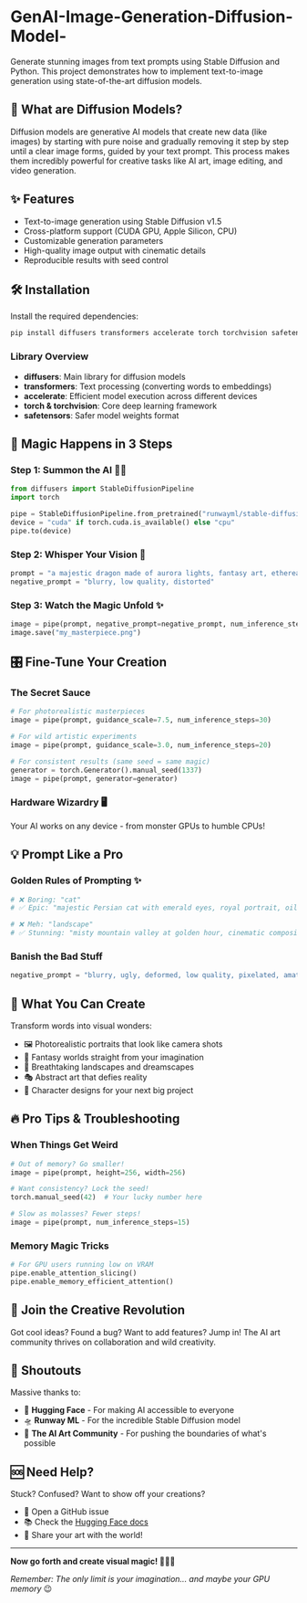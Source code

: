 # GenAI-Image-Generation-Diffusion-Model-

Generate stunning images from text prompts using Stable Diffusion and Python. This project demonstrates how to implement text-to-image generation using state-of-the-art diffusion models.

## 🎨 What are Diffusion Models?

Diffusion models are generative AI models that create new data (like images) by starting with pure noise and gradually removing it step by step until a clear image forms, guided by your text prompt. This process makes them incredibly powerful for creative tasks like AI art, image editing, and video generation.

## ✨ Features

- Text-to-image generation using Stable Diffusion v1.5
- Cross-platform support (CUDA GPU, Apple Silicon, CPU)
- Customizable generation parameters
- High-quality image output with cinematic details
- Reproducible results with seed control

## 🛠️ Installation

Install the required dependencies:

```bash
pip install diffusers transformers accelerate torch torchvision safetensors
```

### Library Overview

- **diffusers**: Main library for diffusion models
- **transformers**: Text processing (converting words to embeddings)
- **accelerate**: Efficient model execution across different devices
- **torch & torchvision**: Core deep learning framework
- **safetensors**: Safer model weights format

## 🚀 Magic Happens in 3 Steps

### Step 1: Summon the AI 🧙‍♂️
```python
from diffusers import StableDiffusionPipeline
import torch

pipe = StableDiffusionPipeline.from_pretrained("runwayml/stable-diffusion-v1-5")
device = "cuda" if torch.cuda.is_available() else "cpu"
pipe.to(device)
```

### Step 2: Whisper Your Vision 💭
```python
prompt = "a majestic dragon made of aurora lights, fantasy art, ethereal glow"
negative_prompt = "blurry, low quality, distorted"
```

### Step 3: Watch the Magic Unfold ✨
```python
image = pipe(prompt, negative_prompt=negative_prompt, num_inference_steps=25).images[0]
image.save("my_masterpiece.png")
```

## 🎛️ Fine-Tune Your Creation

### The Secret Sauce
```python
# For photorealistic masterpieces
image = pipe(prompt, guidance_scale=7.5, num_inference_steps=30)

# For wild artistic experiments  
image = pipe(prompt, guidance_scale=3.0, num_inference_steps=20)

# For consistent results (same seed = same magic)
generator = torch.Generator().manual_seed(1337)
image = pipe(prompt, generator=generator)
```

### Hardware Wizardry 🖥️
Your AI works on any device - from monster GPUs to humble CPUs!

## 💡 Prompt Like a Pro

### Golden Rules of Prompting ✨
```python
# ❌ Boring: "cat"
# ✅ Epic: "majestic Persian cat with emerald eyes, royal portrait, oil painting style"

# ❌ Meh: "landscape" 
# ✅ Stunning: "misty mountain valley at golden hour, cinematic composition, 85mm lens"
```

### Banish the Bad Stuff
```python
negative_prompt = "blurry, ugly, deformed, low quality, pixelated, amateur"
```

## 🎨 What You Can Create

Transform words into visual wonders:
- 🖼️ Photorealistic portraits that look like camera shots
- 🏰 Fantasy worlds straight from your imagination  
- 🌅 Breathtaking landscapes and dreamscapes
- 🎭 Abstract art that defies reality
- 👾 Character designs for your next big project

## 🔥 Pro Tips & Troubleshooting

### When Things Get Weird
```python
# Out of memory? Go smaller!
image = pipe(prompt, height=256, width=256)

# Want consistency? Lock the seed!  
torch.manual_seed(42)  # Your lucky number here

# Slow as molasses? Fewer steps!
image = pipe(prompt, num_inference_steps=15)
```

### Memory Magic Tricks
```python
# For GPU users running low on VRAM
pipe.enable_attention_slicing()
pipe.enable_memory_efficient_attention()
```

## 🤝 Join the Creative Revolution

Got cool ideas? Found a bug? Want to add features? Jump in! The AI art community thrives on collaboration and wild creativity.

## 🙏 Shoutouts

Massive thanks to:
- 🤗 **Hugging Face** - For making AI accessible to everyone
- 🛸 **Runway ML** - For the incredible Stable Diffusion model  
- 🌟 **The AI Art Community** - For pushing the boundaries of what's possible

## 🆘 Need Help?

Stuck? Confused? Want to show off your creations?
- 💬 Open a GitHub issue
- 📚 Check the [Hugging Face docs](https://huggingface.co/docs/diffusers)
- 🎨 Share your art with the world!

---

**Now go forth and create visual magic! 🎨🚀✨**

*Remember: The only limit is your imagination... and maybe your GPU memory* 😉

